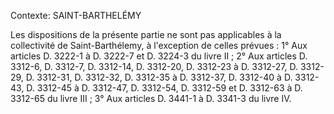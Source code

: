 Contexte: SAINT-BARTHELÉMY

Les dispositions de la présente partie ne sont pas applicables à la collectivité de Saint-Barthélemy, à l'exception de celles prévues : 1° Aux articles D. 3222-1 à D. 3222-7 et D. 3224-3 du livre II ; 2° Aux articles D. 3312-6, D. 3312-7, D. 3312-14, D. 3312-20, D. 3312-23 à D. 3312-27, D. 3312-29, D. 3312-31, D. 3312-32, D. 3312-35 à D. 3312-37, D. 3312-40 à D. 3312-43, D. 3312-45 à D. 3312-47, D. 3312-54, D. 3312-59 et D. 3312-63 à D. 3312-65 du livre III ; 3° Aux articles D. 3441-1 à D. 3341-3 du livre IV.